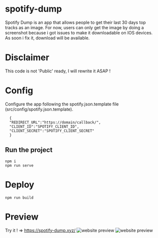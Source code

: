 # spotify-dump
  Spotify Dump is an app that allows people to get their last 30 days top tracks as an image.
  For now, users can only get the image by doing a screenshot because i got issues to make it downloadable on IOS devices. As soon i fix it, download will be available.

# Disclaimer
   This code is not 'Public' ready, I will rewrite it ASAP !
   
# Config
  Configure the app following the spotify.json.template file (src/config/spotify.json.template).
  ```
    {
    "REDIRECT_URL":"https://domain/callback/",
    "CLIENT_ID":"SPOTIFY_CLIENT_ID",
    "CLIENT_SECRET":"SPOTIFY_CLIENT_SECRET"
    }
  ```
## Run the project 
    npm i
    npm run serve
# Deploy
    npm run build
# Preview
  Try it ! => https://spotify-dump.xyz/
![website preview](https://i.ibb.co/hDb6mdS/homepage.png)
![website preview](https://i.ibb.co/yWSW8Mg/dump.png)
